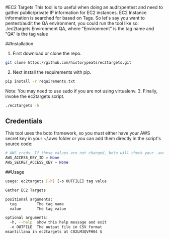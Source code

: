#EC2 Targets
This tool is to useful when doing an audit/pentest and need to gather public/private IP information for EC2 instances. EC2 Instance information is searched for based on Tags. So let's say you want to pentest/audit the QA environment, you could run the tool like so: ./ec2targets Environment QA, where "Environment" is the tag name and "QA" is the tag value

##Installation
1. First download or clone the repo.
```bash
git clone https://github.com/historypeats/ec2targets.git
```
2. Next install the requirements with pip.
```bash
pip install -r requirements.txt
```
Note: You may need to use sudo if you are not using virtualenv.
3. Finally, invoke the ec2targets script.
```bash
./ec2targets -h
```

## Credentials
This tool uses the boto framework, so you must either have your AWS secret key in your ~/.aws folder or you can add them directly in the script's source code:

```python
# AWS creds. If these values are not changed, boto will check your .aws/.boto configs for creds
AWS_ACCESS_KEY_ID = None
AWS_SECRET_ACCESS_KEY = None


```
##Usage
```bash
usage: ec2targets [-h] [-o OUTFILE] tag value

Gather EC2 Targets

positional arguments:
  tag         The tag name
  value       The tag value

optional arguments:
  -h, --help  show this help message and exit
  -o OUTFILE  The output file in CSV format
msantillana in ec2targets at C02LM3QVFH04 $
```
